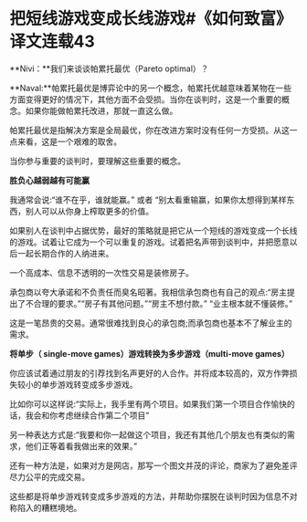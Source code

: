 # 把短线游戏变成长线游戏#《如何致富》译文连载43

**Nivi：**我们来谈谈帕累托最优（Pareto optimal）？

**Naval:**帕累托最优是博弈论中的另一个概念，帕累托优越意味着某物在一些方面变得更好的情况下，其他方面不会受损。当你在谈判时，这是一个重要的概念。如果你能做帕累托改进，那就一直这么做。

帕累托最优是指解决方案是全局最优，你在改进方案时没有任何一方受损。从这一点来看，这是一个艰难的取舍。

当你参与重要的谈判时，要理解这些重要的概念。

**胜负心越弱越有可能赢**

我通常会说:“谁不在乎，谁就能赢。” 或者 “别太看重输赢，如果你太想得到某样东西，别人可以从你身上榨取更多的价值。

如果别人在谈判中占据优势，最好的策略就是把它从一个短线的游戏变成一个长线的游戏。试着让它成为一个可以重复的游戏。试着把名声带到谈判中，并把愿意以后一起长期合作的人纳进来。

一个高成本、信息不透明的一次性交易是装修房子。

承包商以夸大承诺和不负责任而臭名昭著。我相信承包商也有自己的观点:“房主提出了不合理的要求。”“房子有其他问题。”“房主不想付款。” “业主根本就不懂装修。”

这是一笔昂贵的交易。通常很难找到良心的承包商;而承包商也基本不了解业主的需求。

**将单步（ single-move games）游戏转换为多步游戏（multi-move games）**

你应该试着通过朋友的引荐找到名声更好的人合作。并将成本较高的，双方作弊损失较小的单步游戏转变成多步游戏。

比如你可以这样说:“实际上，我手里有两个项目。如果我们第一个项目合作愉快的话，我会和你考虑继续合作第二个项目”

另一种表达方式是:“我要和你一起做这个项目，我还有其他几个朋友也有类似的需求，他们正等着看我做出来的效果。”

还有一种方法是，如果对方是网店，那写一个图文并茂的评论，商家为了避免差评尽力公平的完成交易。

这些都是将单步游戏转变成多步游戏的方法，并帮助你摆脱在谈判时因为信息不对称陷入的糟糕境地。